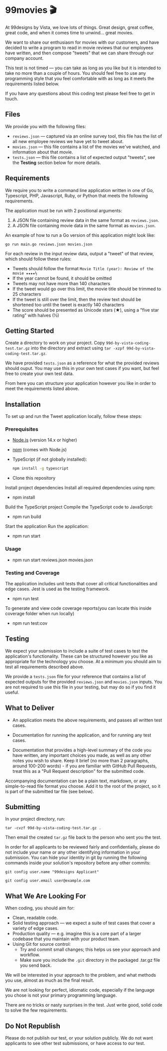 # 99movies 🎬

At 99designs by Vista, we love lots of things. Great design, great coffee, great code, and when it comes time to unwind… great movies.

We want to share our enthusiasm for movies with our customers, and have decided to write a program to read in movie reviews that our employees have written, and then compose "tweets" that we can share through our company account.

This test is not timed — you can take as long as you like but it is intended to take no more than a couple of hours.  You should feel free to use any programming style that you feel comfortable with as long as it meets the requirements listed below.

If you have any questions about this coding test please feel free to get in touch.

## Files

We provide you with the following files:

- `reviews.json` — captured via an online survey tool, this file has the list of all new employee reviews we have yet to tweet about.
- `movies.json` — this file contains a list of the movies we've watched, and information about that movie.
- `tests.json` — this file contains a list of expected output "tweets", see the **Testing** section below for more details.

## Requirements

We require you to write a command line application written in one of Go, Typescript, PHP, Javascript, Ruby, or Python that meets the following requirements.

The application must be run with 2 positional arguments:

1. A JSON file containing review data in the same format as `reviews.json`.
2. A JSON file containing movie data in the same format as `movies.json`.

An example of how to run a Go version of this application might look like:

```
go run main.go reviews.json movies.json
```

For each review in the input review data, output a "tweet" of that review, which should follow these rules:

- Tweets should follow the format `Movie Title (year): Review of the movie ★★★★½`
- If the year cannot be found, it should be omitted
- Tweets may not have more than 140 characters
- If the tweet would go over this limit, the movie title should be trimmed to 25 characters
- If the tweet is still over the limit, then the review text should be shortened too until the tweet is exactly 140 characters
- The score should be presented as Unicode stars (★), using a "five star rating" with halves (½)

## Getting Started

Create a directory to work on your project. Copy `99d-by-vista-coding-test.tar.gz` into the directory and extract using `tar -xzpf 99d-by-vista-coding-test.tar.gz`.

We have provided `tests.json` as a reference for what the provided reviews should ouput.  You may use this in your own test cases if you want, but feel free to create your own test data.

From here you can structure your application however you like in order to meet the requirements listed above.

## Installation

To set up and run the Tweet application locally, follow these steps:

### Prerequisites

- [Node.js](https://nodejs.org/en/download/) (version 14.x or higher)

- [npm](https://www.npmjs.com/get-npm) (comes with Node.js)

- TypeScript (if not globally installed):
  ```bash
  npm install -g typescript

- Clone this repository

Install project dependencies Install all required dependencies using npm:

- npm install

Build the TypeScript project Compile the TypeScript code to JavaScript:

- npm run build

Start the application Run the application:

- npm run start

### Usage

- npm run start reviews.json movies.json

### Testing and Coverage

The application includes unit tests that cover all critical functionalities and edge cases. Jest is used as the testing framework.

- npm run test 

To generate and view code coverage reports(you can locate this inside coverage folder when run locally)

- npm run test:cov

## Testing

We expect your submission to include a suite of test cases to test the application's functionality.  These can be structured however you like as appropriate for the technology you choose.  At a minimum you should aim to test all requirements described above.

We provide a `tests.json` file for your reference that contains a list of expected outputs for the provided `reviews.json` and `movies.json` inputs.  You are not required to use this file in your testing, but may do so if you find it useful.

## What to Deliver

- An application meets the above requirements, and passes all written test cases.

- Documentation for running the application, and for running any test cases.

- Documentation that provides a high-level summary of the code you have written, any important choices you made, as well as any other notes you wish to share.  Keep it brief (no more than 2 paragraphs, around 100-200 words) - if you are familiar with GitHub Pull Requests, treat this as a "Pull Request description" for the submitted code.

Accompanying documentation can be a plain text, markdown, or any simple-to-read file format you choose. Add it to the root of the project, so it is part of the submitted tar file (see below).

## Submitting

In your project directory, run:

```
tar -cvzf 99d-by-vista-coding-test.tar.gz .
```

Then email the created `tar.gz` file back to the person who sent you the test.

In order for all applicants to be reviewed fairly and confidentially, please do not include your name or any other identifying information in your submission.  You can hide your identity in git by running the following commands inside your solution's repository before any other commits:

```
git config user.name "99designs Applicant"

git config user.email user@example.com
```

## What We Are Looking For

When coding, you should aim for:

- Clean, readable code.
- Solid testing approach — we expect a suite of test cases that cover a variety of edge cases.
- Production quality — e.g. imagine this is a core part of a larger codebase that you maintain with your product team.
- Using Git for source control:
  - Try and commit small changes; this helps us see your approach and workflow.
  - Make sure you include the `.git` directory in the packaged .tar.gz file you send back.

We will be interested in your approach to the problem, and what methods you use, almost as much as the final result.

We are not looking for perfect, idiomatic code, especially if the language you chose is not your primary programming language.

There are no tricks or nasty surprises in the test. Just write good, solid code to solve the few requirements.

## Do Not Republish

Please do not publish our test, or your solution publicly. We do not want applicants to see other test submissions, or have access to our test.
